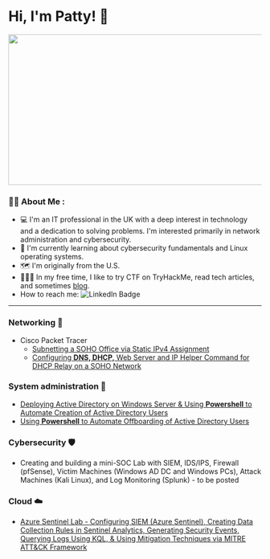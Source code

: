 # Hi, I'm Patty! :wave:

<div align="center">
  <img src="https://media.giphy.com/media/v1.Y2lkPTc5MGI3NjExMXNmZW11Ym1jY295enE4NW83MmhrdjA1cnc5eWo2NGo5d2s0Yng0YSZlcD12MV9pbnRlcm5hbF9naWZfYnlfaWQmY3Q9Zw/HqWU6NTLNLzg2Qf5rH/giphy.gif" width="600" height="300"/>
</div>

### :woman_technologist: About Me :
- :computer: I'm an IT professional in the UK with a deep interest in technology and a dedication to solving problems. I'm interested primarily in network administration and cybersecurity.
- :open_book: I'm currently learning about cybersecurity fundamentals and Linux operating systems.
- :world_map: I'm originally from the U.S.
- :superhero_woman::triangular_flag_on_post: In my free time, I like to try CTF on TryHackMe, read tech articles, and sometimes [blog](https://www.blurock.tech/).
- How to reach me: <img src="https://img.shields.io/badge/LinkedIn-blue?style=for-the-badge&logo=linkedin&logoColor=white" alt="LinkedIn Badge"/>


---
### **Networking :wrench:**
- Cisco Packet Tracer
  - [Subnetting a SOHO Office via Static IPv4 Assignment](https://github.com/pattytechuk/CPT-Small-SOHO-Network)
  - [Configuring **DNS, DHCP,** Web Server and IP Helper Command for DHCP Relay on a SOHO Network](https://github.com/pattytechuk/CPT-DNSDHCP)
 
### **System administration :wrench:**
- [Deploying Active Directory on Windows Server & Using **Powershell** to Automate Creation of Active Directory Users](https://github.com/pattytechuk/Powershell1) 
- [Using **Powershell** to Automate Offboarding of Active Directory Users](https://github.com/pattytechuk/Powershell2)
 
### **Cybersecurity :shield:**
- Creating and building a mini-SOC Lab with SIEM, IDS/IPS, Firewall (pfSense), Victim Machines (Windows AD DC and Windows PCs), Attack Machines (Kali Linux), and Log Monitoring (Splunk) - to be posted 

### **Cloud :cloud:**
- [Azure Sentinel Lab - Configuring SIEM (Azure Sentinel), Creating Data Collection Rules in Sentinel Analytics, Generating Security Events, Querying Logs Using KQL, & Using Mitigation Techniques via MITRE ATT&CK Framework](https://github.com/pattytechuk/Sentinel1)


